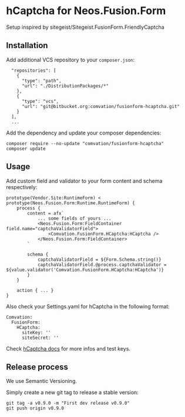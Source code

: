 # hCaptcha for Neos.Fusion.Form

Setup inspired by sitegeist/Sitegeist.FusionForm.FriendlyCaptcha

## Installation

Add additional VCS repository to your `composer.json`:

```
  "repositories": [
    {
      "type": "path",
      "url": "./DistributionPackages/*"
    },
    {
      "type": "vcs",
      "url": "git@bitbucket.org:comvation/fusionform-hcaptcha.git"
    }
  ],
  ...
```

Add the dependency and update your composer dependencies:

    composer require --no-update "comvation/fusionform-hcaptcha"
    composer update

## Usage

Add custom field and validator to your form content and schema respectively:

```
prototype(Vendor.Site:RuntimeForm) < prototype(Neos.Fusion.Form:Runtime.RuntimeForm) {
    process {
        content = afx`
            ... some fields of yours ...
            <Neos.Fusion.Form:FieldContainer field.name="captchaValidatorField">
                <Comvation.FusionForm.HCaptcha:HCaptcha />
            </Neos.Fusion.Form:FieldContainer>
        `

        schema {
            captchaValidatorField = ${Form.Schema.string()}
            captchaValidatorField.@process.captchaValidator = ${value.validator('Comvation.FusionForm.HCaptcha:HCaptcha')}
        }
    }

    action { ... }
}
```

Also check your Settings.yaml for hCaptcha in the following format:

```
Comvation:
  FusionForm:
    HCaptcha:
      siteKey: ''
      siteSecret: '' 
```

Check [hCaptcha docs](https://docs.hcaptcha.com/#integration-testing-test-keys) for more infos and test keys. 

## Release process

We use Semantic Versioning.

Simply create a new git tag to release a stable version:

    git tag -a v0.9.0 -m "First dev release v0.9.0"
    git push origin v0.9.0

